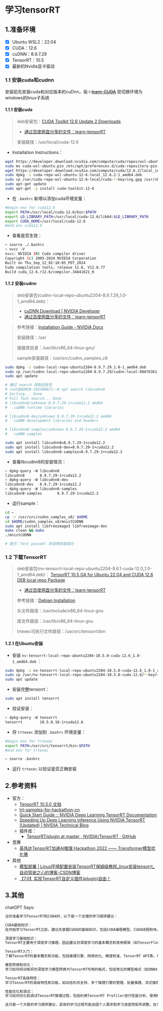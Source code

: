 # 学习tensorRT

## 1.准备环境
- [x] Ubuntu WSL2：22.04
- [x] CUDA：12.6
- [x] cuDNN：8.9.7.29
- [x] TensorRT：10.5
- [x] 最新的Nvidia显卡驱动

### 1.1 安装cuda和cudnn

安装前先安装cuda和对应版本的cuDnn，~~见：[learn-CUDA](https://github.com/Sknp1006/learn-CUDA#11%E5%AE%89%E8%A3%85cuda%E4%B8%8Ecudnn)~~ 现切换环境为windows的linux子系统

#### 1.1.1 安装cuda

> deb安装包：[CUDA Toolkit 12.6 Update 2 Downloads](https://developer.nvidia.com/cuda-downloads?target_os=Linux&target_arch=x86_64&Distribution=WSL-Ubuntu&target_version=2.0&target_type=deb_local) 
>    - [通过百度网盘分享的文件：learn-tensorRT](https://pan.baidu.com/s/1u4g5aVwgQ2PgLhLu37dG4g?pwd=my1e) 
>
> 安装路径：/usr/local/cuda-12.6

- Installation Instructions：

```bash
wget https://developer.download.nvidia.com/compute/cuda/repos/wsl-ubuntu/x86_64/cuda-wsl-ubuntu.pin
sudo mv cuda-wsl-ubuntu.pin /etc/apt/preferences.d/cuda-repository-pin-600
wget https://developer.download.nvidia.com/compute/cuda/12.6.2/local_installers/cuda-repo-wsl-ubuntu-12-6-local_12.6.2-1_amd64.deb
sudo dpkg -i cuda-repo-wsl-ubuntu-12-6-local_12.6.2-1_amd64.deb
sudo cp /var/cuda-repo-wsl-ubuntu-12-6-local/cuda-*-keyring.gpg /usr/share/keyrings/  # *部分以实际为准
sudo apt-get update
sudo apt-get -y install cuda-toolkit-12-6
```

- 在 `.bashrc` 新增以添加cuda环境变量：

```bash
#begin env for cuda12.6
export PATH=/usr/local/cuda-12.6/bin:$PATH
export LD_LIBRARY_PATH=/usr/local/cuda-12.6/lib64:$LD_LIBRARY_PATH
export CUDA_HOME=/usr/local/cuda-12.6
#end env cuda12.6
```

- 查看是否生效：

```bash
> source ./.bashrc
> nvcc -V
nvcc: NVIDIA (R) Cuda compiler driver
Copyright (c) 2005-2024 NVIDIA Corporation
Built on Thu_Sep_12_02:18:05_PDT_2024
Cuda compilation tools, release 12.6, V12.6.77
Build cuda_12.6.r12.6/compiler.34841621_0
```

#### 1.1.2 安装cudnn

> deb安装包(cudnn-local-repo-ubuntu2204-8.9.7.29_1.0-1_amd64.deb)：
>   - [cuDNN Download | NVIDIA Developer](https://developer.nvidia.com/rdp/cudnn-download)
>   - [通过百度网盘分享的文件：learn-tensorRT](https://pan.baidu.com/s/1u4g5aVwgQ2PgLhLu37dG4g?pwd=my1e) 

>
> 参考链接：[Installation Guide - NVIDIA Docs](https://docs.nvidia.com/deeplearning/cudnn/install-guide/index.html) 
>
> 安装路径：/usr
>
> 链接库目录：/usr/lib/x86_64-linux-gnu/
>
> sample安装路径：/usr/src/cudnn_samples_v8

```bash
sudo dpkg -i cudnn-local-repo-ubuntu2204-8.9.7.29_1.0-1_amd64.deb
sudo cp /var/cudnn-local-repo-ubuntu2204-8.9.7.29/cudnn-local-08A7D361-keyring.gpg /usr/share/keyrings/
sudo apt update

# 通过 search 找到这些包
# root@ADMIN-20230607I:~# apt search libcudnn8
# Sorting... Done
# Full Text Search... Done
# libcudnn8/unknown 8.9.7.29-1+cuda12.2 amd64
#   cuDNN runtime libraries

# libcudnn8-dev/unknown 8.9.7.29-1+cuda12.2 amd64
#   cuDNN development libraries and headers

# libcudnn8-samples/unknown 8.9.7.29-1+cuda12.2 amd64
#   cuDNN samples

sudo apt install libcudnn8=8.9.7.29-1+cuda12.2
sudo apt install libcudnn8-dev=8.9.7.29-1+cuda12.2
sudo apt install libcudnn8-samples=8.9.7.29-1+cuda12.2
```

- 查看libcudnn8的安装情况：

```bash
> dpkg-query -W libcudnn8
libcudnn8       8.9.7.29-1+cuda12.2
> dpkg-query -W libcudnn8-dev
libcudnn8-dev   8.9.7.29-1+cuda12.2
> dpkg-query -W libcudnn8-samples
libcudnn8-samples       8.9.7.29-1+cuda12.2
```

- 运行sample：

```bash
cd ~
cp -r /usr/src/cudnn_samples_v8/ $HOME
cd $HOME/cudnn_samples_v8/mnistCUDNN
sudo apt install libfreeimage3 libfreeimage-dev
make clean && make
./mnistCUDNN

# 提示：Test passed! 则说明安装成功
```

### 1.2 下载TensorRT

<!-- >  deb安装包(nv-tensorrt-local-repo-ubuntu2204-8.6.1-cuda-12.0_1.0-1_amd64.deb)：
>   - [TensorRT 8.6 GA for Ubuntu 22.04 and CUDA 12.0 and 12.1 DEB local repo Package](https://developer.nvidia.com/downloads/compute/machine-learning/tensorrt/secure/8.6.1/local_repos/nv-tensorrt-local-repo-ubuntu2204-8.6.1-cuda-12.0_1.0-1_amd64.deb) -->
> deb安装包(nv-tensorrt-local-repo-ubuntu2204-8.6.1-cuda-12.0_1.0-1_amd64.deb)：
> [TensorRT 10.5 GA for Ubuntu 22.04 and CUDA 12.6 DEB local repo Package](https://developer.nvidia.com/downloads/compute/machine-learning/tensorrt/10.5.0/local_repo/nv-tensorrt-local-repo-ubuntu2204-10.5.0-cuda-12.6_1.0-1_amd64.deb)
>   - [通过百度网盘分享的文件：learn-tensorRT](https://pan.baidu.com/s/1u4g5aVwgQ2PgLhLu37dG4g?pwd=my1e) 
>
> 参考链接：[Debian Installation](https://docs.nvidia.com/deeplearning/tensorrt/archives/tensorrt-861/install-guide/index.html#installing-debian) 
>
> 头文件路径：/usr/include/x86_64-linux-gnu
>
> 库文件路径：/usr/lib/x86_64-linux-gnu
>
> trtexec可执行文件路径：/usr/src/tensorrt/bin

#### 1.2.1 在Ubuntu安装

<!-- - 安装 `nv-tensorrt-local-repo-ubuntu2204-8.6.1-cuda-12.0_1.0-1_amd64.deb` ：

```bash
sudo dpkg -i nv-tensorrt-local-repo-ubuntu2204-8.6.1-cuda-12.0_1.0-1_amd64.deb
sudo cp /var/nv-tensorrt-local-repo-ubuntu2204-8.6.1-cuda-12.0/*-keyring.gpg /usr/share/keyrings/ # *部分以实际为准
sudo apt update
``` -->

- 安装 `nv-tensorrt-local-repo-ubuntu2204-10.5.0-cuda-12.6_1.0-1_amd64.deb` ：

```bash
sudo dpkg -i nv-tensorrt-local-repo-ubuntu2204-10.5.0-cuda-12.6_1.0-1_amd64.deb
sudo cp /var/nv-tensorrt-local-repo-ubuntu2204-10.5.0-cuda-12.6/*-keyring.gpg /usr/share/keyrings/ # *部分以实际为准
sudo apt update
```

- 安装完整tensorrt：

```bash
sudo apt install tensorrt
```

- 验证安装：

```bash
> dpkg-query -W tensorrt
tensorrt        10.5.0.18-1+cuda12.6
```

- 将 `trtexec` 添加到 `.bashrc` 环境变量：

```bash
#begin env for trtexec
export PATH=/usr/src/tensorrt/bin:$PATH
#end env for trtexec

> source .bashrc
```

- 运行 `trtexec` 以验证是否正确安装


## 2.参考资料
- 官方：
  - [TensorRT 10.5.0 文档](https://docs.nvidia.com/deeplearning/tensorrt/api/c_api/index.html) 
  - [trt-samples-for-hackathon-cn](https://github.com/NVIDIA/trt-samples-for-hackathon-cn) 
  - [Quick Start Guide :: NVIDIA Deep Learning TensorRT Documentation](https://docs.nvidia.com/deeplearning/tensorrt/quick-start-guide/) 
  - [Speeding Up Deep Learning Inference Using NVIDIA TensorRT (Updated) | NVIDIA Technical Blog](https://developer.nvidia.com/blog/speeding-up-deep-learning-inference-using-tensorrt-updated/) 
  - 插件库：
    - [TensorRT/plugin at master · NVIDIA/TensorRT · GitHub](https://github.com/NVIDIA/TensorRT/tree/master/plugin) 
- 竞赛
  - [英伟达TensorRT加速AI推理 Hackathon 2022 —— Transformer模型优化赛](https://tianchi.aliyun.com/competition/entrance/531953/information) 
- 其他
  - [模型部署 | Linux环境配置安装TensorRT保姆级教程_linux安装tensorrt_自动驾驶之心的博客-CSDN博客](https://blog.csdn.net/CV_Autobot/article/details/129020014) 
  - [【7.0】实现TensorRT自定义插件(plugin)自由！](https://zhuanlan.zhihu.com/p/297002406) 


## 3.其他

chatGPT Says:
```txt
当你准备学习TensorRT和CUDA时，以下是一个合理的学习顺序建议：

CUDA基础知识：
在开始学习TensorRT之前，建议先掌握CUDA的基础知识，包括CUDA编程模型、CUDA线程和块、内存管理、CUDA核函数编写等。你可以阅读NVIDIA的CUDA文档和教程，进行实践和编程练习。

深度学习基础知识：
TensorRT主要用于深度学习推理，因此建议对深度学习的基本概念和常用框架（如TensorFlow或PyTorch）有一定的了解。这包括神经网络的基本原理、常见的深度学习模型和网络结构、模型训练和优化等。

TensorRT入门：
了解TensorRT的基本概念和功能，包括推理引擎、网络优化、精度校准、TensorRT API等。可以从NVIDIA官方文档和教程开始，了解TensorRT的安装、配置和基本用法。

模型转换和优化：
学习如何将训练好的深度学习模型转换为TensorRT可用的格式，包括常见的模型格式（如ONNX、TensorFlow SavedModel）的转换和优化过程。掌握TensorRT的网络优化技术，如层融合、量化、剪枝等，以提高推理性能和效率。

TensorRT高级特性：
学习TensorRT的高级特性和功能，如动态形状支持、多个推理引擎的管理、批量推理、流式推理等。了解如何在TensorRT中使用插件和自定义层，以适应特定的应用需求。

性能优化和调试：
学习如何优化和调试TensorRT推理过程，包括利用TensorRT Profiler进行性能分析、使用NVIDIA Nsight工具进行GPU性能分析、内存优化和调试技巧等。

这只是一个大致的学习顺序建议，具体的学习过程可能会因个人需求和学习进度而有所调整。在学习过程中，参考官方文档、教程和示例代码是非常重要的，同时可以参与社区讨论、阅读相关的论文和博客，以扩展对TensorRT和CUDA的理解和应用。
```

